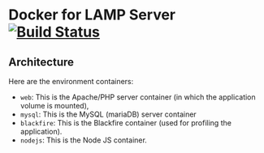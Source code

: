 Docker for LAMP Server [![Build Status](https://travis-ci.org/aureliengiry/docker-lamp-server.svg?branch=master)](https://travis-ci.org/aureliengiry/docker-lamp-server)
======================

## Architecture

Here are the environment containers:

* `web`: This is the Apache/PHP server container (in which the application volume is mounted),
* `mysql`: This is the MySQL (mariaDB) server container
* `blackfire`: This is the Blackfire container (used for profiling the application).
* `nodejs`: This is the Node JS container.